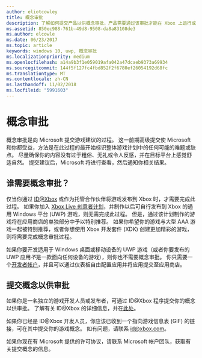 ```yaml
---
author: eliotcowley
title: 概念审批
description: 了解如何提交产品以供概念审批，产品需要通过该审批才能在 Xbox 上运行或使用 Xbox Live。
ms.assetid: 850ec988-761b-49d8-9508-da8a83108de3
ms.author: elcowle
ms.date: 06/23/2017
ms.topic: article
keywords: windows 10, uwp, 概念审批
ms.localizationpriority: medium
ms.openlocfilehash: a14a9b3f1e059019afa042a47dcaeb9373a69934
ms.sourcegitcommit: 144f5f127fc4fbd852f2f6780ef26054192d68fc
ms.translationtype: MT
ms.contentlocale: zh-CN
ms.lasthandoff: 11/02/2018
ms.locfileid: "5991603"
---
```

# <a name="concept-approval"></a>概念审批

概念审批是向 Microsoft 提交游戏建议的过程。 这一前期高级提交使 Microsoft 和你都受益，方法是在此过程的最开始标识整体游戏计划中的任何可能的难题或缺点。 尽量确保你的内容没有过于粗俗、无礼或令人反感，并在目标平台上感觉舒适自然。 提交建议后，Microsoft 将进行查看，然后通知你相关结果。

## <a name="who-needs-concept-approval"></a>谁需要概念审批？

仅当你通过 [ID@Xbox](http://www.xbox.com/Developers/id) 或作为托管合作伙伴将游戏发布到 Xbox 时，才需要完成此过程。 如果你加入 [Xbox Live 创意者计划](https://developer.microsoft.com/games/xbox/xboxlive/creator)，并制作以后可自行发布到 Xbox 的通用 Windows 平台 (UWP) 游戏，则无需完成此过程。 但是，通过该计划制作的游戏将在应用商店的单独部分中予以特别推荐。 如果你希望你的游戏与大型 AAA 游戏一起被特别推荐，或者你想使用 Xbox 开发套件 (XDK) 创建更加精彩的游戏，则将需要完成概念审批过程。

如果你要开发适用于 Windows 桌面或移动设备的 UWP 游戏（或者你要发布的 UWP 应用*不*是一款面向任何设备的游戏），则你也不需要概念审批。 你只需要一个[开发者帐户](https://go.microsoft.com/fwlink/?LinkId=817223)，并且可以通过仪表板自由配置应用并将应用提交至应用商店。

## <a name="submit-your-concept-for-approval"></a>提交概念以供审批

如果你是一名独立的游戏开发人员或发布者，可通过 ID@Xbox 程序提交你的概念以供审批。 了解有关 ID@Xbox 的详细信息，并在[此处](http://www.xbox.com/Developers/id)。

如果你已经是 ID@Xbox 开发人员，你应该已收到一个指向游戏信息表 (GIF) 的链接，可在其中提交你的游戏概念。 如有问题，请联系 [id@xbox.com](mailto:id@xbox.com)。

如果你现在有 Microsoft 提供的许可协议，请联系 Microsoft 帐户团队，获取有关提交概念的信息。